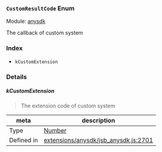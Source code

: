 ### `CustomResultCode` Enum



Module: [anysdk](../modules/anysdk.md)


The callback of custom system


### Index
  - `kCustomExtension`

### Details


##### kCustomExtension

> The extension code of custom system

| meta | description |
|------|-------------|
| Type | <a href="https://developer.mozilla.org/en/JavaScript/Reference/Global_Objects/Number" class="crosslink external" target="_blank">Number</a> |
| Defined in | [extensions/anysdk/jsb_anysdk.js:2701](https://github.com/cocos-creator/engine/blob/8bf4522a6d43b53258219983aabd728909ce24ca/extensions/anysdk/jsb_anysdk.js#L2701) |


